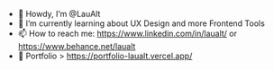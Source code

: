 - 👋 Howdy, I’m @LauAlt
- 🌱 I’m currently learning about UX Design and more Frontend Tools
- 📫 How to reach me: https://www.linkedin.com/in/laualt/ or https://www.behance.net/laualt
- 💼 Portfolio > https://portfolio-laualt.vercel.app/

